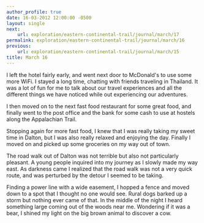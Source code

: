```yaml
---
author_profile: true
date: 16-03-2012 12:00:00 -0500
layout: single
next:
    url: exploration/eastern-continental-trail/journal/march/17
permalink: exploration/eastern-continental-trail/journal/march/16
previous:
    url: exploration/eastern-continental-trail/journal/march/15
title: March 16
---
```

I left the hotel fairly early, and went next door to McDonald's to use some more WiFi. I stayed a long time, chatting with friends traveling in Thailand. It was a lot of fun for me to talk about our travel experiences and all the different things we have noticed while out experiencing our adventures.

I then moved on to the next fast food restaurant for some great food, and finally went to the post office and the bank for some cash to use at hostels along the Appalachian Trail.

Stopping again for more fast food, I knew that I was really taking my sweet time in Dalton, but I was also really relaxed and enjoying the day. Finally I moved on and picked up some groceries on my way out of town.

The road walk out of Dalton was not terrible but also not particularly pleasant. A young people inquired into my journey as I slowly made my way east. As darkness came I realized that the road walk was not a very quick route, and was perturbed by the detour I seemed to be taking.

Finding a power line with a wide easement, I hopped a fence and moved down to a spot that I thought no one would see. Rural dogs barked up a storm but nothing ever came of that. In the middle of the night I heard something large coming out of the woods near me. Wondering if it was a bear, I shined my light on the big brown animal to discover a cow.